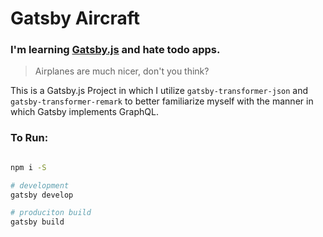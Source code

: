 # Gatsby Aircraft

###  I'm learning [Gatsby.js](https://www.gatsbyjs.org/) and hate todo apps.

> Airplanes are much nicer, don't you think?

This is a Gatsby.js Project in which I utilize `gatsby-transformer-json` and `gatsby-transformer-remark` to better familiarize myself with the manner in which Gatsby implements GraphQL.

### To Run:

```bash

npm i -S

# development
gatsby develop

# produciton build
gatsby build

```
